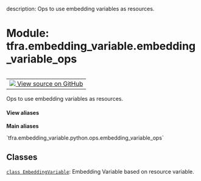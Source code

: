 description: Ops to use embedding variables as resources.

<div itemscope itemtype="http://developers.google.com/ReferenceObject">
<meta itemprop="name" content="tfra.embedding_variable.embedding_variable_ops" />
<meta itemprop="path" content="Stable" />
</div>

# Module: tfra.embedding_variable.embedding_variable_ops

<!-- Insert buttons and diff -->

<table class="tfo-notebook-buttons tfo-api nocontent" align="left">
<td>
  <a target="_blank" href="https://github.com/tensorflow/recommenders-addons/tree/master/tensorflow_recommenders_addons/embedding_variable/python/ops/embedding_variable_ops.py">
    <img src="https://www.tensorflow.org/images/GitHub-Mark-32px.png" />
    View source on GitHub
  </a>
</td>
</table>



Ops to use embedding variables as resources.

<section class="expandable">
  <h4 class="showalways">View aliases</h4>
  <p>
<b>Main aliases</b>
<p>`tfra.embedding_variable.python.ops.embedding_variable_ops`</p>
</p>
</section>



## Classes

[`class EmbeddingVariable`](../../tfra/embedding_variable/EmbeddingVariable.md): Embedding Variable based on resource variable.

